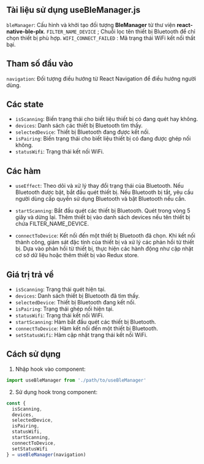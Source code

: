 ## Tài liệu sử dụng useBleManager.js

`bleManager`: Cấu hình và khởi tạo đối tượng **BleManager** từ thư viện **react-native-ble-plx**.
`FILTER_NAME_DEVICE` ; Chuỗi lọc tên thiết bị Bluetooth để chỉ chọn thiết bị phù hợp.
`WIFI_CONNECT_FAILED` : Mã trạng thái WiFi kết nối thất bại.

## Tham số đầu vào

`navigation`: Đối tượng điều hướng từ React Navigation để điều hướng người dùng.

## Các state

- `isScanning`: Biến trạng thái cho biết liệu thiết bị có đang quét hay không.
- `devices`: Danh sách các thiết bị Bluetooth tìm thấy.
- `selectedDevice`: Thiết bị Bluetooth đang được kết nối.
- `isPairing`: Biến trạng thái cho biết liệu thiết bị có đang được ghép nối không.
- `statusWifi`: Trạng thái kết nối WiFi.

## Các hàm

- `useEffect`: Theo dõi và xử lý thay đổi trạng thái của Bluetooth. Nếu Bluetooth được bật, bắt đầu quét thiết bị. Nếu Bluetooth bị tắt, yêu cầu người dùng cấp quyền sử dụng Bluetooth và bật Bluetooth nếu cần.

- `startScanning`: Bắt đầu quét các thiết bị Bluetooth. Quét trong vòng 5 giây và dừng lại. Thêm thiết bị vào danh sách devices nếu tên thiết bị chứa FILTER_NAME_DEVICE.

- `connectToDevice`: Kết nối đến một thiết bị Bluetooth đã chọn. Khi kết nối thành công, giám sát đặc tính của thiết bị và xử lý các phản hồi từ thiết bị. Dựa vào phản hồi từ thiết bị, thực hiện các hành động như cập nhật cơ sở dữ liệu hoặc thêm thiết bị vào Redux store.

## Giá trị trả về

- `isScanning`: Trạng thái quét hiện tại.
- `devices`: Danh sách thiết bị Bluetooth đã tìm thấy.
- `selectedDevice`: Thiết bị Bluetooth đang kết nối.
- `isPairing`: Trạng thái ghép nối hiện tại.
- `statusWifi`: Trạng thái kết nối WiFi.
- `startScanning`: Hàm bắt đầu quét các thiết bị Bluetooth.
- `connectToDevice`: Hàm kết nối đến một thiết bị Bluetooth.
- `setStatusWifi`: Hàm cập nhật trạng thái kết nối WiFi.

## Cách sử dụng

1. Nhập hook vào component:

```jsx
import useBleManager from './path/to/useBleManager'
```

2. Sử dụng hook trong component:

```jsx
const {
  isScanning,
  devices,
  selectedDevice,
  isPairing,
  statusWifi,
  startScanning,
  connectToDevice,
  setStatusWifi
} = useBleManager(navigation)
```

